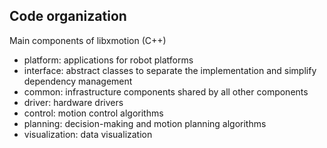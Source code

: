 ## Code organization

Main components of libxmotion (C++)

* platform: applications for robot platforms
* interface: abstract classes to separate the implementation and simplify dependency management
* common: infrastructure components shared by all other components
* driver: hardware drivers
* control: motion control algorithms
* planning: decision-making and motion planning algorithms
* visualization: data visualization
